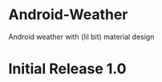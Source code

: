 Android-Weather
===============

Android weather with (lil bit) material design

Initial Release 1.0
===================
